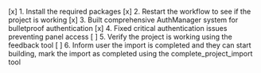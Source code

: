 [x] 1. Install the required packages
[x] 2. Restart the workflow to see if the project is working
[x] 3. Built comprehensive AuthManager system for bulletproof authentication
[x] 4. Fixed critical authentication issues preventing panel access
[ ] 5. Verify the project is working using the feedback tool
[ ] 6. Inform user the import is completed and they can start building, mark the import as completed using the complete_project_import tool